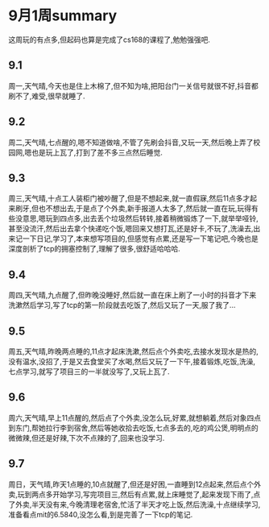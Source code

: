 # 9月1周summary
  这周玩的有点多,但起码也算是完成了cs168的课程了,勉勉强强吧.
## 9.1
  周一,天气晴,今天也是住上木棉了,但不知为啥,把阳台门一关信号就很不好,抖音都刷不了,难受,很早就睡了.
## 9.2
  周二,天气晴,七点醒的,嗯不知道做啥,不管了先刷会抖音,又玩一天,然后晚上弄了校园网,嗯也是玩上瓦了,打到了差不多三点然后睡觉.
## 9.3
  周三,天气晴,十点工人装柜门被吵醒了,但是不想起来,就一直假寐,然后11点多才起来刷牙,但也不想出去,于是点了个外卖,新手报道人太多了,然后就一直在玩,玩得有些没意思,嗯玩到四点多,出去丢个垃圾然后转转,接着稍微锻炼了一下,就举举哑铃,甚至没流汗,然后出去拿个快递吃个饭,嗯回来又想打瓦,还是好卡,不玩了,洗澡去,出来记一下日记,学习了,本来想写项目的,但感觉有点累,还是写一下笔记吧,今晚也是深度剖析了tcp的拥塞控制了,理解了很多,很舒适哈哈哈.
## 9.4
  周四,天气晴,九点醒了,但昨晚没睡好,然后就一直在床上刷了一小时的抖音才下来洗漱然后学习,写了tcp的第一阶段就去吃饭了,然后又玩了一天,服了我了...
## 9.5
  周五,天气晴,昨晚两点睡的,11点才起床洗漱,然后点个外卖吃,去接水发现水是热的,没有温水,没招了,于是又去食堂买了水喝,然后又玩了一下午,接着锻炼,吃饭,洗澡,七点学习,就写了项目三的一半就没写了,又玩上瓦了.
## 9.6 
  周六,天气晴,早上11点醒的,然后点了个外卖,没怎么玩,好累,就想躺着,然后对象四点到东门,帮她拉行李到宿舍,然后等她收拾去吃饭,七点多去的,吃的鸡公煲,明明点的微微辣,但还是好辣,下次不点辣的了,回来也没学习.
## 9.7 
  周日，天气晴,昨天1点睡的,10点就醒了,但还是好困,一直睡到12点起来,然后点个外卖,玩到两点多开始学习,写完项目三,然后有点累,就上床睡觉了,起来发现下雨了,点了外卖,半天没有来,今晚清理老宿舍,忙活了半天才吃上饭,然后洗澡,十点继续学习,准备看点mit的6.5840,没怎么看,到是完善了一下tcp的笔记.